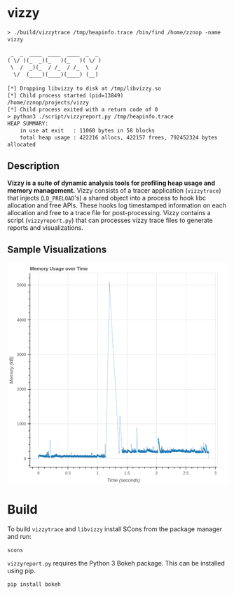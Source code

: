 # vizzy

```
> ./build/vizzytrace /tmp/heapinfo.trace /bin/find /home/zznop -name vizzy

 _  _  ____  ____  ____  _  _
( \/ )(_  _)(_   )(_   )( \/ )
 \  /  _)(_  / /_  / /_  \  /
  \/  (____)(____)(____) (__)

[*] Dropping libvizzy to disk at /tmp/libvizzy.so
[*] Child process started (pid=13849)
/home/zznop/projects/vizzy
[*] Child process exited with a return code of 0
> python3 ./script/vizzyreport.py /tmp/heapinfo.trace 
HEAP SUMMARY:
    in use at exit   : 11060 bytes in 58 blocks
    total heap usage : 422216 allocs, 422157 frees, 792452324 bytes allocated
```

## Description

**Vizzy is a suite of dynamic analysis tools for profiling heap usage and memory management.** Vizzy consists of a
tracer application (`vizzytrace`) that injects (`LD_PRELOAD`'s) a shared object into a process to hook libc allocation
and free APIs. These hooks log timestamped information on each allocation and free to a trace file for post-processing.
Vizzy contains a script (`vizzyreport.py`) that can processes vizzy trace files to generate reports and visualizations.

## Sample Visualizations

![Alt text](screens/memusage.png "Vizzy Plot")

# Build

To build `vizzytrace` and `libvizzy` install SCons from the package manager and run:

```
scons
```

`vizzyreport.py` requires the Python 3 Bokeh package. This can be installed using pip.

```
pip install bokeh
```
